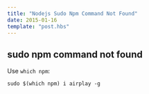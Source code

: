 ```yaml
---
title: "Nodejs Sudo Npm Command Not Found"
date: 2015-01-16
template: "post.hbs"
---
```


## sudo npm command not found

Use `which npm`:

```terminal
sudo $(which npm) i airplay -g
``` 